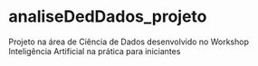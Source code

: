 # analiseDedDados_projeto
Projeto na área de Ciência de Dados desenvolvido no Workshop Inteligência Artificial na prática para iniciantes
